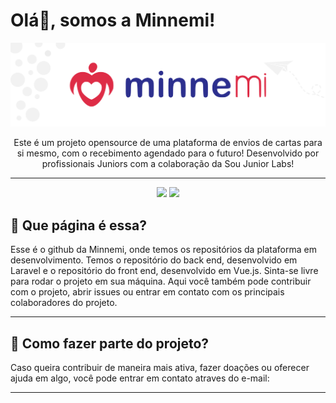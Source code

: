 # Olá👋, somos a Minnemi!

<p align="center">
  <img src="https://github.com/Minnemi/.github/blob/main/profile/larger.png">
</p>

<p align="center">
Este é um projeto opensource de uma plataforma de envios de cartas para si mesmo, com o recebimento agendado para o futuro! Desenvolvido por profissionais Juniors com a colaboração da Sou Junior Labs!
</p>

---

<p align="center">
  <img  src="https://img.shields.io/github/followers/Minnemi?label=Follow">
  <img  src="https://img.shields.io/github/stars/Minnemi?style=social"> 
</p>

##  🤷 Que página é essa?
Esse é o github da Minnemi, onde temos os repositórios da plataforma em desenvolvimento. Temos o repositório do back end, desenvolvido em Laravel e o repositório do front end, desenvolvido em Vue.js. Sinta-se livre para rodar o projeto em sua máquina. Aqui você também pode contribuir com o projeto, abrir issues ou entrar em contato com os principais colaboradores do projeto.

---

## 🤔 Como fazer parte do projeto?
Caso queira contribuir de maneira mais ativa, fazer doações ou oferecer ajuda em algo, você pode entrar em contato atraves do e-mail: 

---
